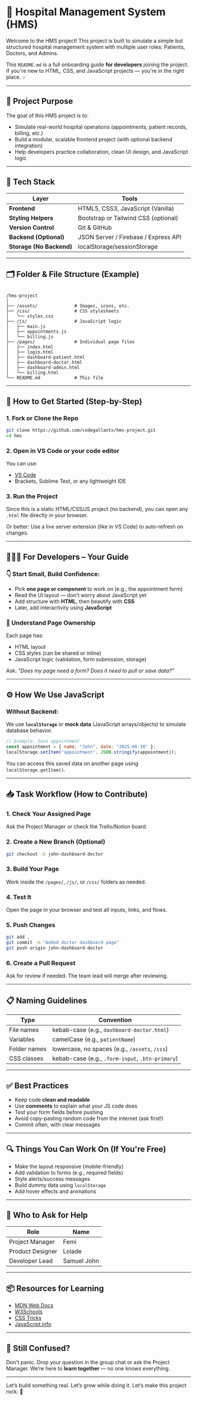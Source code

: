 # 🏥 Hospital Management System (HMS)

Welcome to the HMS project! This project is built to simulate a simple but structured hospital management system with multiple user roles: Patients, Doctors, and Admins.

This `README.md` is a full onboarding guide **for developers** joining the project. If you're new to HTML, CSS, and JavaScript projects — you're in the right place. 💡

---

## 📌 Project Purpose

The goal of this HMS project is to:
- Simulate real-world hospital operations (appointments, patient records, billing, etc.)
- Build a modular, scalable frontend project (with optional backend integration)
- Help developers practice collaboration, clean UI design, and JavaScript logic

---

## 🧰 Tech Stack

| Layer | Tools |
|-------|-------|
| **Frontend** | HTML5, CSS3, JavaScript (Vanilla) |
| **Styling Helpers** | Bootstrap or Tailwind CSS (optional) |
| **Version Control** | Git & GitHub |
| **Backend (Optional)** | JSON Server / Firebase / Express API |
| **Storage (No Backend)** | localStorage/sessionStorage |

---

## 🗂️ Folder & File Structure (Example)

```

/hms-project
│
├── /assets/              # Images, icons, etc.
├── /css/                 # CSS stylesheets
│   └── styles.css
├── /js/                  # JavaScript logic
│   ├── main.js
│   ├── appointments.js
│   └── billing.js
├── /pages/               # Individual page files
│   ├── index.html
│   ├── login.html
│   ├── dashboard-patient.html
│   ├── dashboard-doctor.html
│   ├── dashboard-admin.html
│   └── billing.html
└── README.md             # This file

````

---

## 🚀 How to Get Started (Step-by-Step)

### 1. **Fork or Clone the Repo**
```bash
git clone https://github.com/codegallantx/hms-project.git
cd hms
````

### 2. **Open in VS Code or your code editor**

You can use:

* [VS Code](https://code.visualstudio.com/)
* Brackets, Sublime Text, or any lightweight IDE

### 3. **Run the Project**

Since this is a static HTML/CSS/JS project (no backend), you can open any `.html` file directly in your browser.

Or better:
Use a live server extension (like in VS Code) to auto-refresh on changes.

---

## 🧑🏽‍💻 For Developers – Your Guide

### 👇 Start Small, Build Confidence:

* Pick **one page or component** to work on (e.g., the appointment form)
* Read the UI layout — don't worry about JavaScript yet
* Add structure with **HTML**, then beautify with **CSS**
* Later, add interactivity using **JavaScript**

### 🧠 Understand Page Ownership

Each page has:

* HTML layout
* CSS styles (can be shared or inline)
* JavaScript logic (validation, form submission, storage)

Ask: *"Does my page need a form? Does it need to pull or save data?"*

---

## ⚙️ How We Use JavaScript

### Without Backend:

We use **`localStorage`** or **mock data** (JavaScript arrays/objects) to simulate database behavior.

```js
// Example: Save appointment
const appointment = { name: "John", date: "2025-06-30" };
localStorage.setItem("appointment", JSON.stringify(appointment));
```

You can access this saved data on another page using `localStorage.getItem()`.

---

## 📥 Task Workflow (How to Contribute)

### 1. Check Your Assigned Page

Ask the Project Manager or check the Trello/Notion board.

### 2. Create a New Branch (Optional)

```bash
git checkout -b john-dashboard-doctor                                                                                                                                      
```

### 3. Build Your Page

Work inside the `/pages/`, `/js/`, or `/css/` folders as needed.

### 4. Test It

Open the page in your browser and test all inputs, links, and flows.

### 5. Push Changes

```bash
git add .
git commit -m "Added doctor dashboard page"
git push origin john-dashboard-doctor
```

### 6. Create a Pull Request

Ask for review if needed. The team lead will merge after reviewing.

---

## 📋 Naming Guidelines

| Type         | Convention                                       |
| ------------ | ------------------------------------------------ |
| File names   | kebab-case (e.g., `dashboard-doctor.html`)       |
| Variables    | camelCase (e.g., `patientName`)                  |
| Folder names | lowercase, no spaces (e.g., `/assets`, `/css`)   |
| CSS classes  | kebab-case (e.g., `.form-input`, `.btn-primary`) |

---

## ✅ Best Practices

* Keep code **clean and readable**
* Use **comments** to explain what your JS code does
* Test your form fields before pushing
* Avoid copy-pasting random code from the internet (ask first!)
* Commit often, with clear messages

---

## 🔍 Things You Can Work On (If You're Free)

* Make the layout responsive (mobile-friendly)
* Add validation to forms (e.g., required fields)
* Style alerts/success messages
* Build dummy data using `localStorage`
* Add hover effects and animations

---

## 👥 Who to Ask for Help
 
| Role             | Name           |
| ---------------- | -------------- |
| Project Manager  | Femi |
| Product Designer | Lolade |
| Developer Lead  | Samuel John    |

---

## 📦 Resources for Learning

* [MDN Web Docs](https://developer.mozilla.org/)
* [W3Schools](https://www.w3schools.com/)
* [CSS Tricks](https://css-tricks.com/)
* [JavaScript.info](https://javascript.info/)

---

## 💬 Still Confused?

Don't panic. Drop your question in the group chat or ask the Project Manager. We’re here to **learn together** — no one knows everything.

---

Let’s build something real.
Let’s grow while doing it.
Let’s make this project rock. 🚀
